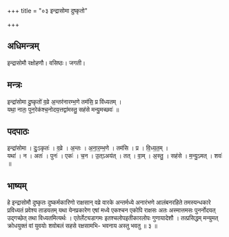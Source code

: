 +++
title = "०३ इन्द्रासोमा दुष्कृतो"

+++
## अधिमन्त्रम्
इन्द्रासोमौ रक्षोहणौ। वसिष्ठः। जगती।

## मन्त्रः
इन्द्रा॑सोमा दु॒ष्कृतो॑ व॒व्रे अ॒न्तर॑नारम्भ॒णे तम॑सि॒ प्र वि॑ध्यतम् ।  
यथा॒ नातः॒ पुन॒रेक॑श्च॒नोदय॒त्तद्वा॑मस्तु॒ सह॑से मन्यु॒मच्छवः॑ ॥

## पदपाठः
इन्द्रा॑सोमा । दुः॒ऽकृतः॑ । व॒व्रे । अ॒न्तः । अ॒ना॒र॒म्भ॒णे । तम॑सि । प्र । वि॒ध्य॒त॒म् ।  
यथा॑ । न । अतः॑ । पुनः॑ । एकः॑ । च॒न । उ॒त्ऽअय॑त् । तत् । वा॒म् । अ॒स्तु॒ । सह॑से । म॒न्यु॒ऽमत् । शवः॑ ॥

## भाष्यम्
हे इन्द्रासोमौ दुष्कृतः दुष्कर्मकारिणो राक्षसान् वव्रे वारके अन्तर्मध्ये अनारंभणे आलंबनरहिते तमस्यन्धकारे प्रविध्यतं प्रवेश्य ताडयतम् यथा येनप्रकारेण एषां मध्ये एकश्चन एकोपि राक्षसः अतः अस्मात्तमसः पुनर्नोदयत् उद्गच्छेत् तथा विध्यतमित्यर्थः । एतेर्लेट्यडागमः इतश्चलोपइतीकारलोपः गुणायादेशौ । तत्प्रसिद्धम् मन्युमत् क्रोधयुक्तं वां युवयोः शवोबलं सहसे रक्षसामभि- भवनाय अस्तु भवतु ॥ ३ ॥